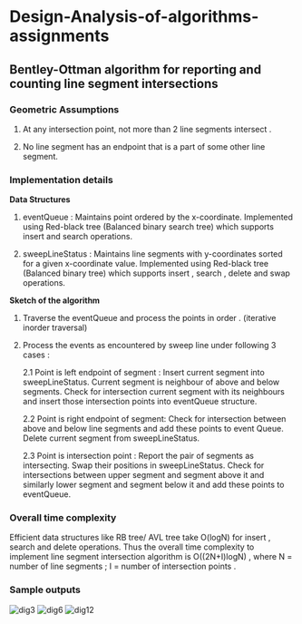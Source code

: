 # Design-Analysis-of-algorithms-assignments

## Bentley-Ottman algorithm for reporting and counting line segment intersections

### Geometric Assumptions

  1.  At any intersection point, not more than 2 line segments intersect .

  2.  No line segment has an endpoint that is a part of some other line segment.

### Implementation details

**Data Structures**

1. eventQueue :   Maintains point ordered by the x-coordinate.  Implemented using Red-black tree (Balanced binary search                                           tree) which supports insert and search operations.

2. sweepLineStatus : Maintains line segments with y-coordinates sorted for a given x-coordinate value. Implemented using                                                   Red-black tree (Balanced binary  tree) which supports insert , search , delete and swap operations.

**Sketch of the algorithm**

   1. Traverse the eventQueue and process the points in order . (iterative inorder traversal)

   2. Process the events as encountered by sweep line under following 3 cases :

       2.1  Point is left endpoint of segment :  Insert current segment into sweepLineStatus. Current segment is neighbour of above                                                                                 and below segments. Check for intersection current segment with its neighbours and                                                                                 insert those intersection points into eventQueue structure.

       2.2 Point is right endpoint of segment: Check for intersection between above and below line segments and add these points                                                                                   to event Queue. Delete current segment from sweepLineStatus.

       2.3 Point is intersection point :               Report the pair of segments as intersecting. Swap their positions in                                                                                                                  sweepLineStatus. Check for intersections between upper segment and segment above                                                                                it and similarly lower segment and segment below it and add these points to                                                                                                 eventQueue.

    

### Overall time complexity

Efficient data structures like RB tree/ AVL tree take O(logN) for insert , search and delete operations. Thus the overall time complexity to implement line segment intersection algorithm is O((2N+I)logN) , where N = number of line segments ; I = number of intersection points .

### Sample outputs
![dig3](https://user-images.githubusercontent.com/66625110/160598508-e215ffb9-fe3c-4bc3-ab01-d4a447e9a9c5.png)
![dig6](https://user-images.githubusercontent.com/66625110/160598454-f7047f09-6439-4d2c-b338-b11368ff1f03.png)
![dig12](https://user-images.githubusercontent.com/66625110/160598486-4ceff203-3c45-4b82-bef5-4156e4a47e1a.png)




